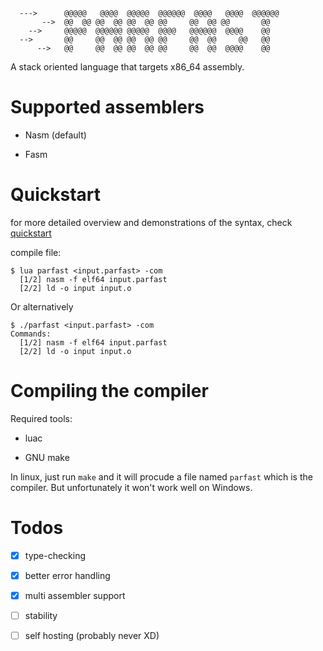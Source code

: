 ```
  --->      @@@@@   @@@@  @@@@@  @@@@@@  @@@@   @@@@  @@@@@@ 
       -->  @@  @@ @@  @@ @@  @@ @@     @@  @@ @@       @@   
    -->     @@@@@  @@@@@@ @@@@@  @@@@   @@@@@@  @@@@    @@   
  -->       @@     @@  @@ @@  @@ @@     @@  @@     @@   @@   
      -->   @@     @@  @@ @@  @@ @@     @@  @@  @@@@    @@   
```
A stack oriented language that targets x86_64 assembly.

# Supported assemblers

- Nasm (default)

- Fasm

# Quickstart

for more detailed overview and demonstrations of the syntax, check [quickstart](Quickstart.md)

compile file:

```console
$ lua parfast <input.parfast> -com
  [1/2] nasm -f elf64 input.parfast
  [2/2] ld -o input input.o
```
Or alternatively
```console
$ ./parfast <input.parfast> -com
Commands:
  [1/2] nasm -f elf64 input.parfast
  [2/2] ld -o input input.o
```

# Compiling the compiler

Required tools:

  - luac

  - GNU make

In linux, just run `make` and it will procude a file named `parfast` which is the compiler. But unfortunately it won't work well on Windows.

# Todos

- [X] type-checking

- [X] better error handling

- [X] multi assembler support

- [ ] stability

- [ ] self hosting (probably never XD)